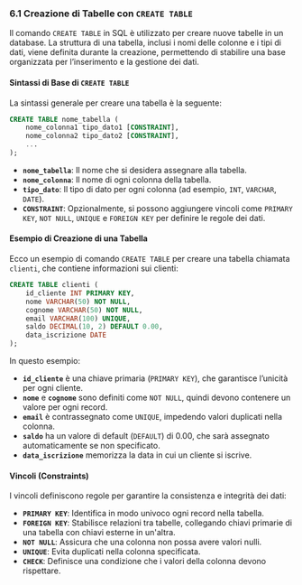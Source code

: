 ### **6.1 Creazione di Tabelle con `CREATE TABLE`**

Il comando `CREATE TABLE` in SQL è utilizzato per creare nuove tabelle in un database. La struttura di una tabella, inclusi i nomi delle colonne e i tipi di dati, viene definita durante la creazione, permettendo di stabilire una base organizzata per l’inserimento e la gestione dei dati.

#### **Sintassi di Base di `CREATE TABLE`**

La sintassi generale per creare una tabella è la seguente:

```sql
CREATE TABLE nome_tabella (
    nome_colonna1 tipo_dato1 [CONSTRAINT],
    nome_colonna2 tipo_dato2 [CONSTRAINT],
    ...
);
```

- **`nome_tabella`**: Il nome che si desidera assegnare alla tabella.
- **`nome_colonna`**: Il nome di ogni colonna della tabella.
- **`tipo_dato`**: Il tipo di dato per ogni colonna (ad esempio, `INT`, `VARCHAR`, `DATE`).
- **`CONSTRAINT`**: Opzionalmente, si possono aggiungere vincoli come `PRIMARY KEY`, `NOT NULL`, `UNIQUE` e `FOREIGN KEY` per definire le regole dei dati.

#### **Esempio di Creazione di una Tabella**

Ecco un esempio di comando `CREATE TABLE` per creare una tabella chiamata `clienti`, che contiene informazioni sui clienti:

```sql
CREATE TABLE clienti (
    id_cliente INT PRIMARY KEY,
    nome VARCHAR(50) NOT NULL,
    cognome VARCHAR(50) NOT NULL,
    email VARCHAR(100) UNIQUE,
    saldo DECIMAL(10, 2) DEFAULT 0.00,
    data_iscrizione DATE
);
```

In questo esempio:

- **`id_cliente`** è una chiave primaria (`PRIMARY KEY`), che garantisce l’unicità per ogni cliente.
- **`nome`** e **`cognome`** sono definiti come `NOT NULL`, quindi devono contenere un valore per ogni record.
- **`email`** è contrassegnato come `UNIQUE`, impedendo valori duplicati nella colonna.
- **`saldo`** ha un valore di default (`DEFAULT`) di 0.00, che sarà assegnato automaticamente se non specificato.
- **`data_iscrizione`** memorizza la data in cui un cliente si iscrive.

#### **Vincoli (Constraints)**

I vincoli definiscono regole per garantire la consistenza e integrità dei dati:

- **`PRIMARY KEY`**: Identifica in modo univoco ogni record nella tabella.
- **`FOREIGN KEY`**: Stabilisce relazioni tra tabelle, collegando chiavi primarie di una tabella con chiavi esterne in un'altra.
- **`NOT NULL`**: Assicura che una colonna non possa avere valori nulli.
- **`UNIQUE`**: Evita duplicati nella colonna specificata.
- **`CHECK`**: Definisce una condizione che i valori della colonna devono rispettare.

